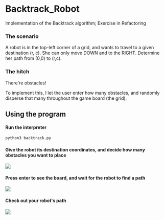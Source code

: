 # Backtrack_Robot
Implementation of the Backtrack algorithm; Exercise in Refactoring

### The scenario

A robot is in the top-left corner of a grid, and wants to travel to a given destination (r, c).
She can only move DOWN and to the RIGHT. Determine her path from (0,0) to (r,c).

### The hitch

There're obstacles!

To implement this, I let the user enter how many obstacles, and randomly disperse that many throughout the game board (the grid).

## Using the program

#### Run the interpreter

```bash
python3 backtrack.py
```

#### Give the robot its destination coordinates, and decide how many obstacles you want to place

<img src=http://i.imgur.com/SVmF7zs.png>

#### Press enter to see the board, and wait for the robot to find a path

<img src=http://imgur.com/jpsqRNp.png>

#### Check out your robot's path

<img src=http://i.imgur.com/VZu1eyq.png>

